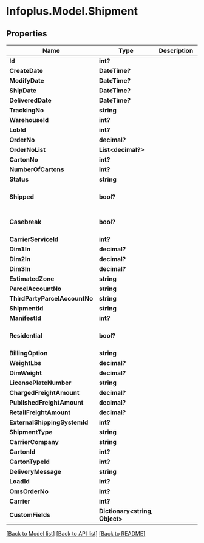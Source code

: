 # Infoplus.Model.Shipment
## Properties

Name | Type | Description | Notes
------------ | ------------- | ------------- | -------------
**Id** | **int?** |  | [optional] 
**CreateDate** | **DateTime?** |  | [optional] 
**ModifyDate** | **DateTime?** |  | [optional] 
**ShipDate** | **DateTime?** |  | [optional] 
**DeliveredDate** | **DateTime?** |  | [optional] 
**TrackingNo** | **string** |  | [optional] 
**WarehouseId** | **int?** |  | 
**LobId** | **int?** |  | [optional] 
**OrderNo** | **decimal?** |  | [optional] 
**OrderNoList** | **List&lt;decimal?&gt;** |  | [optional] 
**CartonNo** | **int?** |  | [optional] 
**NumberOfCartons** | **int?** |  | [optional] 
**Status** | **string** |  | [optional] 
**Shipped** | **bool?** |  | [optional] [default to false]
**Casebreak** | **bool?** |  | [optional] [default to false]
**CarrierServiceId** | **int?** |  | [optional] 
**Dim1In** | **decimal?** |  | [optional] 
**Dim2In** | **decimal?** |  | [optional] 
**Dim3In** | **decimal?** |  | [optional] 
**EstimatedZone** | **string** |  | [optional] 
**ParcelAccountNo** | **string** |  | [optional] 
**ThirdPartyParcelAccountNo** | **string** |  | [optional] 
**ShipmentId** | **string** |  | [optional] 
**ManifestId** | **int?** |  | [optional] 
**Residential** | **bool?** |  | [optional] [default to false]
**BillingOption** | **string** |  | [optional] 
**WeightLbs** | **decimal?** |  | [optional] 
**DimWeight** | **decimal?** |  | [optional] 
**LicensePlateNumber** | **string** |  | [optional] 
**ChargedFreightAmount** | **decimal?** |  | [optional] 
**PublishedFreightAmount** | **decimal?** |  | [optional] 
**RetailFreightAmount** | **decimal?** |  | [optional] 
**ExternalShippingSystemId** | **int?** |  | [optional] 
**ShipmentType** | **string** |  | [optional] 
**CarrierCompany** | **string** |  | 
**CartonId** | **int?** |  | [optional] 
**CartonTypeId** | **int?** |  | [optional] 
**DeliveryMessage** | **string** |  | [optional] 
**LoadId** | **int?** |  | [optional] 
**OmsOrderNo** | **int?** |  | [optional] 
**Carrier** | **int?** |  | [optional] 
**CustomFields** | **Dictionary&lt;string, Object&gt;** |  | [optional] 

[[Back to Model list]](../README.md#documentation-for-models) [[Back to API list]](../README.md#documentation-for-api-endpoints) [[Back to README]](../README.md)

